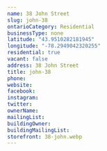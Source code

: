```yaml
---
name: 38 John Street
slug: john-38
ontarioCategory: Residential
businessType: none
latitude: "43.9510282181945"
longitude: "-78.2949042320255"
residential: true
vacant: false
address: 38 John Street
title: john-38
phone:
website:
facebook:
instagram:
twitter:
ownerName:
mailingList:
buildingOwner:
buildingMailingList:
storefront: 38-john.webp
---
```


